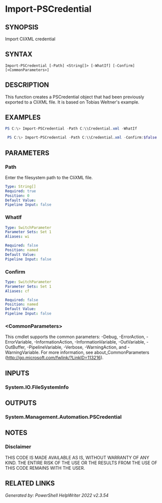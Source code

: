 # Import-PSCredential## SYNOPSISImport CliXML credential## SYNTAX```Import-PSCredential [-Path] <String[]> [-WhatIf] [-Confirm] [<CommonParameters>]```## DESCRIPTIONThis function creates a PSCredential object that had been previously exported to a CliXML file.  It is based on Tobias Weltner's example.## EXAMPLES```powershellPS C:\> Import-PSCredential -Path C:\\Credential.xml -WhatIf``````powershell PS C:\> Import-PSCredential -Path C:\\Credential.xml -Confirm:$false```## PARAMETERS### PathEnter the filesystem path to the CliXML file.```yamlType: String[]Required: truePosition: 0Default Value: Pipeline Input: false```### WhatIf```yamlType: SwitchParameterParameter Sets: Set 1Aliases: wiRequired: falsePosition: namedDefault Value: Pipeline Input: false```### Confirm```yamlType: SwitchParameterParameter Sets: Set 1Aliases: cfRequired: falsePosition: namedDefault Value: Pipeline Input: false```### \<CommonParameters\>This cmdlet supports the common parameters: -Debug, -ErrorAction, -ErrorVariable, -InformationAction, -InformationVariable, -OutVariable, -OutBuffer, -PipelineVariable, -Verbose, -WarningAction, and -WarningVariable. For more information, see about_CommonParameters (http://go.microsoft.com/fwlink/?LinkID=113216).## INPUTS### System.IO.FileSystemInfo## OUTPUTS### System.Management.Automation.PSCredential## NOTES### DisclaimerTHIS CODE IS MADE AVAILABLE AS IS, WITHOUT WARRANTY OF ANY KIND. THE ENTIRE RISK OF THE USE OR THE RESULTS FROM THE USE OF THIS CODE REMAINS WITH THE USER.## RELATED LINKS*Generated by: PowerShell HelpWriter 2022 v2.3.54*